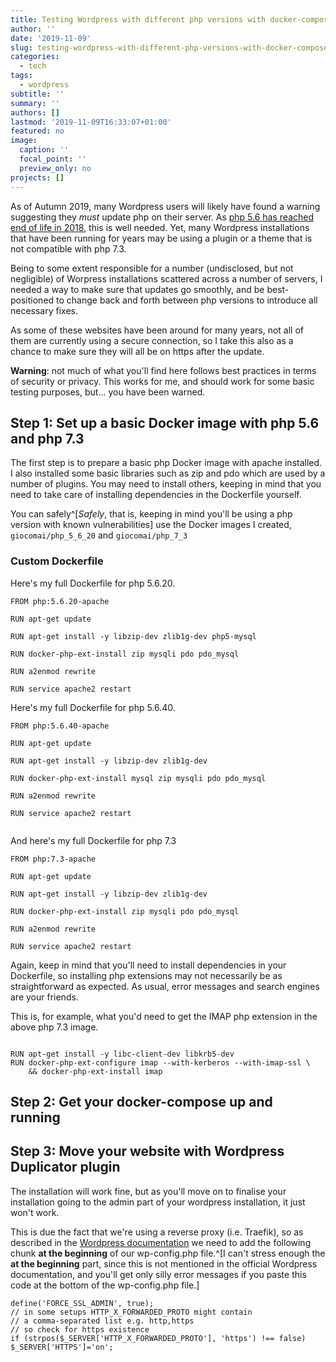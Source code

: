 ```yaml
---
title: Testing Wordpress with different php versions with docker-compose and traefik
author: ''
date: '2019-11-09'
slug: testing-wordpress-with-different-php-versions-with-docker-compose-and-traefik
categories:
  - tech
tags:
  - wordpress
subtitle: ''
summary: ''
authors: []
lastmod: '2019-11-09T16:33:07+01:00'
featured: no
image:
  caption: ''
  focal_point: ''
  preview_only: no
projects: []
---
```


As of Autumn 2019, many Wordpress users will likely have found a warning suggesting they *must* update php on their server. As [php 5.6 has reached end of life in 2018](https://haydenjames.io/php-5-6-eol-end-of-life-php-7-compatibility-check/), this is well needed. Yet, many Wordpress installations that have been running for years may be using a plugin or a theme that is not compatible with php 7.3. 

Being to some extent responsible for a number (undisclosed, but not negligible) of Worpress installations scattered across a number of servers, I needed a way to make sure that updates go smoothly, and be best-positioned to change back and forth between php versions to introduce all necessary fixes. 

As some of these websites have been around for many years, not all of them are currently using a secure connection, so I take this also as a chance to make sure they will all be on https after the update.

__Warning__: not much of what you'll find here follows best practices in terms of security or privacy. This works for me, and should work for some basic testing purposes, but... you have been warned.

## Step 1: Set up a basic Docker image with php 5.6 and php 7.3

The first step is to prepare a basic php Docker image with apache installed. I also installed some basic libraries such as zip and pdo which are used by a number of plugins. You may need to install others, keeping in mind that you need to take care of installing dependencies in the Dockerfile yourself.

You can safely^[*Safely*, that is, keeping in mind you'll be using a php version with known vulnerabilities] use the Docker images I created, `giocomai/php_5_6_20` and `giocomai/php_7_3`


### Custom Dockerfile
Here's my full Dockerfile for php 5.6.20.

```
FROM php:5.6.20-apache

RUN apt-get update

RUN apt-get install -y libzip-dev zlib1g-dev php5-mysql

RUN docker-php-ext-install zip mysqli pdo pdo_mysql

RUN a2enmod rewrite

RUN service apache2 restart

```

Here's my full Dockerfile for php 5.6.40.


```
FROM php:5.6.40-apache

RUN apt-get update

RUN apt-get install -y libzip-dev zlib1g-dev 

RUN docker-php-ext-install mysql zip mysqli pdo pdo_mysql

RUN a2enmod rewrite

RUN service apache2 restart


```

And here's my full Dockerfile for php 7.3

```
FROM php:7.3-apache

RUN apt-get update

RUN apt-get install -y libzip-dev zlib1g-dev 

RUN docker-php-ext-install zip mysqli pdo pdo_mysql

RUN a2enmod rewrite

RUN service apache2 restart
```

Again, keep in mind that you'll need to install dependencies in your Dockerfile, so installing php extensions may not necessarily be as straightforward as expected. As usual, error messages and search engines are your friends.


This is, for example, what you'd need to get the IMAP php extension in the above php 7.3 image.

```

RUN apt-get install -y libc-client-dev libkrb5-dev
RUN docker-php-ext-configure imap --with-kerberos --with-imap-ssl \
    && docker-php-ext-install imap

```


## Step 2: Get your docker-compose up and running



## Step 3: Move your website with Wordpress Duplicator plugin


The installation will work fine, but as you'll move on to finalise your installation going to the admin part of your wordpress installation, it just won't work. 

This is due the fact that we're using a reverse proxy (i.e. Traefik), so as described in the [Wordpress documentation](https://wordpress.org/support/article/administration-over-ssl/) we need to add the following chunk __at the beginning__ of our wp-config.php file.^[I can't stress enough the __at the beginning__ part, since this is not mentioned in the official Wordpress documentation, and you'll get only silly error messages if you paste this code at the bottom of the wp-config.php file.] 

```
define('FORCE_SSL_ADMIN', true);
// in some setups HTTP_X_FORWARDED_PROTO might contain 
// a comma-separated list e.g. http,https
// so check for https existence
if (strpos($_SERVER['HTTP_X_FORWARDED_PROTO'], 'https') !== false)
$_SERVER['HTTPS']='on';
```
